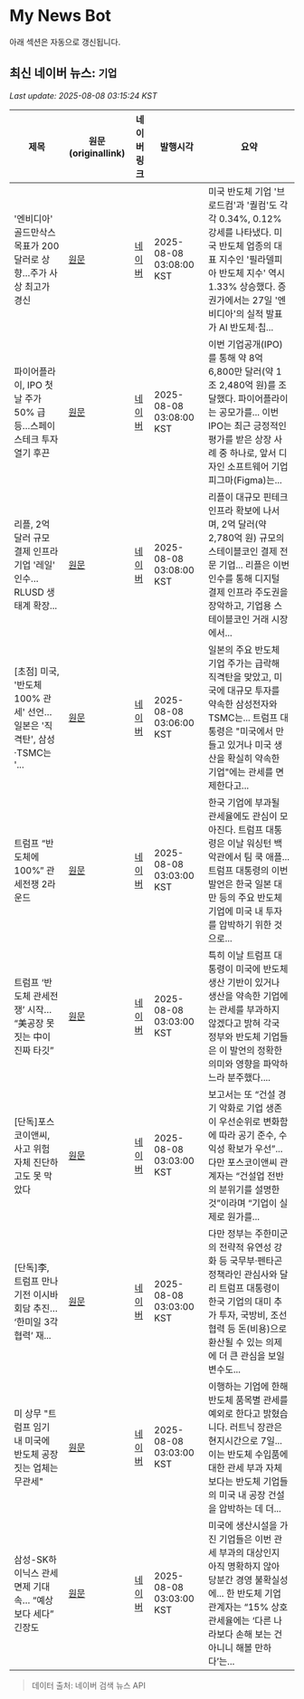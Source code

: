 # My News Bot

아래 섹션은 자동으로 갱신됩니다.

<!-- NEWS:START -->
## 최신 네이버 뉴스: `기업`
_Last update: 2025-08-08 03:15:24 KST_

| 제목 | 원문(originallink) | 네이버 링크 | 발행시각 | 요약 |
|---|---|---|---|---|
| '엔비디아' 골드만삭스 목표가 200달러로 상향…주가 사상 최고가 경신 | [원문](https://www.topstarnews.net/news/articleView.html?idxno=15762206) | [네이버](https://www.topstarnews.net/news/articleView.html?idxno=15762206) | 2025-08-08 03:08:00 KST | 미국 반도체 기업 '브로드컴'과 '퀄컴'도 각각 0.34%, 0.12% 강세를 나타냈다. 미국 반도체 업종의 대표 지수인 '필라델피아 반도체 지수' 역시 1.33% 상승했다. 증권가에서는 27일 '엔비디아'의 실적 발표가 AI 반도체·칩... |
| 파이어플라이, IPO 첫날 주가 50% 급등…스페이스테크 투자 열기 후끈 | [원문](https://www.tokenpost.kr/news/tech/274532) | [네이버](https://www.tokenpost.kr/news/tech/274532) | 2025-08-08 03:08:00 KST | 이번 기업공개(IPO)를 통해 약 8억 6,800만 달러(약 1조 2,480억 원)를 조달했다. 파이어플라이는 공모가를... 이번 IPO는 최근 긍정적인 평가를 받은 상장 사례 중 하나로, 앞서 디자인 소프트웨어 기업 피그마(Figma)는... |
| 리플, 2억 달러 규모 결제 인프라 기업 '레일' 인수…RLUSD 생태계 확장... | [원문](https://www.tokenpost.kr/news/blockchain/274531) | [네이버](https://www.tokenpost.kr/news/blockchain/274531) | 2025-08-08 03:08:00 KST | 리플이 대규모 핀테크 인프라 확보에 나서며, 2억 달러(약 2,780억 원) 규모의 스테이블코인 결제 전문 기업... 리플은 이번 인수를 통해 디지털 결제 인프라 주도권을 장악하고, 기업용 스테이블코인 거래 시장에서... |
| [초점] 미국, '반도체 100% 관세' 선언…일본은 '직격탄', 삼성·TSMC는 '... | [원문](http://www.g-enews.com/ko-kr/news/article/news_all/202508071814306515fbbec65dfb_1/article.html) | [네이버](http://www.g-enews.com/ko-kr/news/article/news_all/202508071814306515fbbec65dfb_1/article.html) | 2025-08-08 03:06:00 KST | 일본의 주요 반도체 기업 주가는 급락해 직격탄을 맞았고, 미국에 대규모 투자를 약속한 삼성전자와 TSMC는... 트럼프 대통령은 "미국에서 만들고 있거나 미국 생산을 확실히 약속한 기업"에는 관세를 면제한다고... |
| 트럼프 “반도체에 100%” 관세전쟁 2라운드 | [원문](https://www.donga.com/news/Inter/article/all/20250808/132148805/2) | [네이버](https://n.news.naver.com/mnews/article/020/0003653016?sid=104) | 2025-08-08 03:03:00 KST | 한국 기업에 부과될 관세율에도 관심이 모아진다. 트럼프 대통령은 이날 워싱턴 백악관에서 팀 쿡 애플... 트럼프 대통령의 이번 발언은 한국 일본 대만 등의 주요 반도체 기업에 미국 내 투자를 압박하기 위한 것으로... |
| 트럼프 ‘반도체 관세전쟁’ 시작… “美공장 못짓는 中이 진짜 타깃” | [원문](https://www.donga.com/news/Inter/article/all/20250808/132148837/2) | [네이버](https://n.news.naver.com/mnews/article/020/0003653012?sid=104) | 2025-08-08 03:03:00 KST | 특히 이날 트럼프 대통령이 미국에 반도체 생산 기반이 있거나 생산을 약속한 기업에는 관세를 부과하지 않겠다고 밝혀 각국 정부와 반도체 기업들은 이 발언의 정확한 의미와 영향을 파악하느라 분주했다.... |
| [단독]포스코이앤씨, 사고 위험 자체 진단하고도 못 막았다 | [원문](https://www.donga.com/news/Society/article/all/20250807/132148511/2) | [네이버](https://n.news.naver.com/mnews/article/020/0003653019?sid=102) | 2025-08-08 03:03:00 KST | 보고서는 또 “건설 경기 악화로 기업 생존이 우선순위로 변화함에 따라 공기 준수, 수익성 확보가 우선”... 다만 포스코이앤씨 관계자는 “건설업 전반의 분위기를 설명한 것”이라며 “기업이 실제로 원가를... |
| [단독]李, 트럼프 만나기전 이시바 회담 추진… ‘한미일 3각 협력’ 재... | [원문](https://www.donga.com/news/Politics/article/all/20250807/132148492/2) | [네이버](https://n.news.naver.com/mnews/article/020/0003653020?sid=100) | 2025-08-08 03:03:00 KST | 다만 정부는 주한미군의 전략적 유연성 강화 등 국무부·펜타곤 정책라인 관심사와 달리 트럼프 대통령이 한국 기업의 대미 추가 투자, 국방비, 조선협력 등 돈(비용)으로 환산될 수 있는 의제에 더 큰 관심을 보일 변수도... |
| 미 상무 "트럼프 임기 내 미국에 반도체 공장 짓는 업체는 무관세" | [원문](https://news.sbs.co.kr/news/endPage.do?news_id=N1008209615&plink=ORI&cooper=NAVER) | [네이버](https://n.news.naver.com/mnews/article/055/0001282212?sid=104) | 2025-08-08 03:03:00 KST | 이행하는 기업에 한해 반도체 품목별 관세를 예외로 한다고 밝혔습니다. 러트닉 장관은 현지시간으로 7일... 이는 반도체 수입품에 대한 관세 부과 자체보다는 반도체 기업들의 미국 내 공장 건설을 압박하는 데 더... |
| 삼성-SK하이닉스 관세 면제 기대속… “예상보다 세다” 긴장도 | [원문](https://www.donga.com/news/Economy/article/all/20250808/132148835/2) | [네이버](https://n.news.naver.com/mnews/article/020/0003653013?sid=101) | 2025-08-08 03:03:00 KST | 미국에 생산시설을 가진 기업들은 이번 관세 부과의 대상인지 아직 명확하지 않아 당분간 경영 불확실성에... 한 반도체 기업 관계자는 “15% 상호 관세율에는 ‘다른 나라보다 손해 보는 건 아니니 해볼 만하다’는... |

> 데이터 출처: 네이버 검색 뉴스 API
<!-- NEWS:END -->

